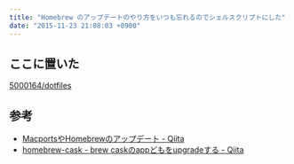 ```yaml
---
title: "Homebrew のアップデートのやり方をいつも忘れるのでシェルスクリプトにした"
date: "2015-11-23 21:08:03 +0900"
---
```


## ここに置いた

[5000164/dotfiles](https://github.com/5000164/dotfiles)

## 参考

- [MacportsやHomebrewのアップデート - Qiita](http://qiita.com/NatsukiLab/items/7c5aed26a888fe725f71)
- [homebrew-cask - brew caskのappどもをupgradeする - Qiita](http://qiita.com/2k0ri/items/9fe8d33a72dbfb15fe6b)
